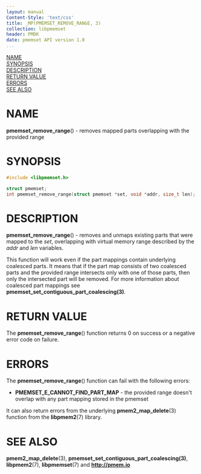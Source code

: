 ```yaml
---
layout: manual
Content-Style: 'text/css'
title: _MP(PMEMSET_REMOVE_RANGE, 3)
collection: libpmemset
header: PMDK
date: pmemset API version 1.0
...
```


[comment]: <> (SPDX-License-Identifier: BSD-3-Clause)
[comment]: <> (Copyright 2021, Intel Corporation)

[comment]: <> (pmemset_remove_range.3 -- man page for libpmemset pmemset_remove_range operation)

[NAME](#name)<br />
[SYNOPSIS](#synopsis)<br />
[DESCRIPTION](#description)<br />
[RETURN VALUE](#return-value)<br />
[ERRORS](#errors)<br />
[SEE ALSO](#see-also)<br />

# NAME #

**pmemset_remove_range**() - removes mapped parts overlapping with the provided range

# SYNOPSIS #

```c
#include <libpmemset.h>

struct pmemset;
int pmemset_remove_range(struct pmemset *set, void *addr, size_t len);
```

# DESCRIPTION #

**pmemset_remove_range**() - removes and unmaps existing parts that were mapped to the *set*,
overlapping with virtual memory range described by the *addr* and *len* variables.

This function will work even if the part mappings contain underlying coalesced parts. It means that
if the part map consists of two coalesced parts and the provided range intersects only with one of
those parts, then only the intersected part will be removed. For more information about coalesced part
mappings see **pmemset_set_contiguous_part_coalescing(3)**.

# RETURN VALUE #

The **pmemset_remove_range**() function returns 0 on success or a negative error code on failure.

# ERRORS #

The **pmemset_remove_range**() function can fail with the following errors:

* **PMEMSET_E_CANNOT_FIND_PART_MAP** - the provided range doesn't overlap with any part mapping stored
in the pmemset

It can also return errors from the underlying **pmem2_map_delete**(3) function from the **libpmem2**(7) library.

# SEE ALSO #

**pmem2_map_delete**(3), **pmemset_set_contiguous_part_coalescing(3)**,
**libpmem2**(7), **libpmemset**(7) and **<http://pmem.io>**
